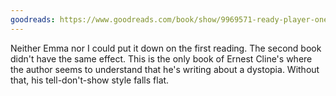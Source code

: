 ```yaml
---
goodreads: https://www.goodreads.com/book/show/9969571-ready-player-one
---
```


Neither Emma nor I could put it down on the first reading.
The second book didn't have the same effect. This is the only book of Ernest Cline's where the author seems to understand that he's writing about a dystopia. Without that, his tell-don't-show style falls flat.
